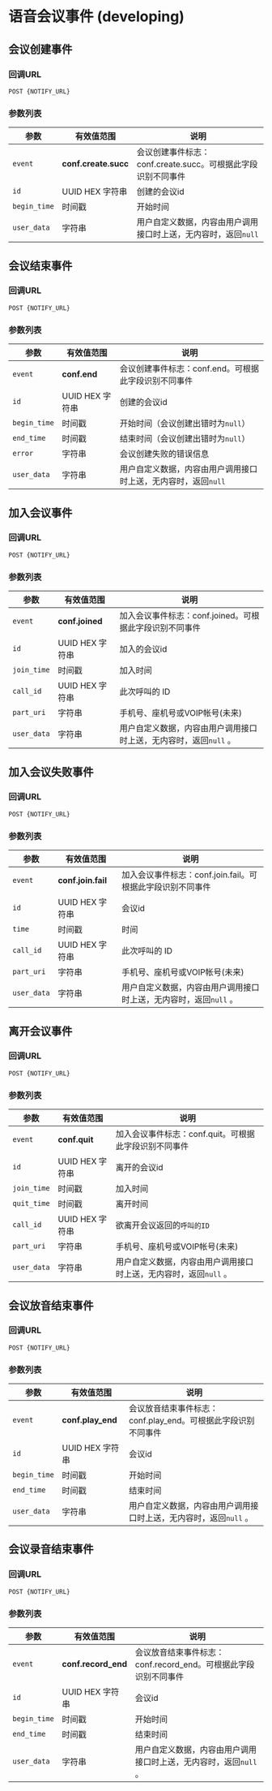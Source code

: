 # 语音会议事件 (developing)

<!-- toc -->

## 会议创建事件

### 回调URL

```
POST {NOTIFY_URL}
```

### 参数列表

参数                   | 有效值范围           | 说明
---------------------- | -------------------- | ----------------------------------------
`event`                | **conf.create.succ** |会议创建事件标志：conf.create.succ。可根据此字段识别不同事件
`id`                   | UUID HEX 字符串      | 创建的会议id
`begin_time`           | 时间戳               | 开始时间
`user_data`            | 字符串               | 用户自定义数据，内容由用户调用接口时上送，无内容时，返回`null`

## 会议结束事件

### 回调URL

```
POST {NOTIFY_URL}
```

### 参数列表

参数                   | 有效值范围              | 说明
---------------------- | ----------------------- | ----------------------------------------
`event`                | **conf.end**            |会议创建事件标志：conf.end。可根据此字段识别不同事件
`id`                   | UUID HEX 字符串         | 创建的会议id
`begin_time`           | 时间戳                  | 开始时间（会议创建出错时为`null`）
`end_time`             | 时间戳                  | 结束时间（会议创建出错时为`null`）
`error`                | 字符串                  | 会议创建失败的错误信息 
`user_data`            | 字符串                  | 用户自定义数据，内容由用户调用接口时上送，无内容时，返回`null`

## 加入会议事件

### 回调URL

```
POST {NOTIFY_URL}
```

### 参数列表

| 参数                     | 有效值范围                | 说明                                       |
| ---------------------- | -------------------- | ---------------------------------------- |
| `event`                | **conf.joined**       |加入会议事件标志：conf.joined。可根据此字段识别不同事件 |
| `id`                   | UUID HEX 字符串         | 加入的会议id                               |
| `join_time`            | 时间戳                  | 加入时间                                    |
| `call_id`              | UUID HEX 字符串         | 此次呼叫的 ID                           |
| `part_uri`             | 字符串                  | 手机号、座机号或VOIP帐号(未来)                           |
| `user_data`            | 字符串                  | 用户自定义数据，内容由用户调用接口时上送，无内容时，返回`null` 。     |

## 加入会议失败事件

### 回调URL

```
POST {NOTIFY_URL}
```

### 参数列表

| 参数                     | 有效值范围                | 说明                                       |
| ---------------------- | -------------------- | ---------------------------------------- |
| `event`                | **conf.join.fail**       |加入会议事件标志：conf.join.fail。可根据此字段识别不同事件 |
| `id`                   | UUID HEX 字符串         | 会议id                               |
| `time`                 | 时间戳                  | 时间                                    |
| `call_id`              | UUID HEX 字符串         | 此次呼叫的 ID                           |
| `part_uri`             | 字符串                  | 手机号、座机号或VOIP帐号(未来)                           |
| `user_data`            | 字符串                  | 用户自定义数据，内容由用户调用接口时上送，无内容时，返回`null` 。     |

## 离开会议事件

### 回调URL

```
POST {NOTIFY_URL}
```

### 参数列表

| 参数                     | 有效值范围                | 说明                                       |
| ---------------------- | -------------------- | ---------------------------------------- |
| `event`                | **conf.quit**          |加入会议事件标志：conf.quit。可根据此字段识别不同事件 |
| `id`                   | UUID HEX 字符串          | 离开的会议id                               |
| `join_time`            | 时间戳                   | 加入时间                                    |
| `quit_time`            | 时间戳                   | 离开时间                                    |
| `call_id`              | UUID HEX 字符串          | 欲离开会议返回的`呼叫的ID`                           |
| `part_uri`             | 字符串                   | 手机号、座机号或VOIP帐号(未来)                           |
| `user_data`            | 字符串                   | 用户自定义数据，内容由用户调用接口时上送，无内容时，返回`null` 。     |

## 会议放音结束事件

### 回调URL

```
POST {NOTIFY_URL}
```

### 参数列表

| 参数                     | 有效值范围                | 说明                                       |
| ---------------------- | -------------------- | ---------------------------------------- |
| `event`                | **conf.play_end**      |会议放音结束事件标志：conf.play_end。可根据此字段识别不同事件 |
| `id`                   | UUID HEX 字符串          | 会议id                               |
| `begin_time`           | 时间戳                   | 开始时间                                    |
| `end_time`             | 时间戳                   | 结束时间                                    |
| `user_data`            | 字符串                   | 用户自定义数据，内容由用户调用接口时上送，无内容时，返回`null` 。     |

## 会议录音结束事件

### 回调URL

```
POST {NOTIFY_URL}
```

### 参数列表

| 参数                     | 有效值范围                | 说明                                       |
| ---------------------- | -------------------- | ---------------------------------------- |
| `event`                | **conf.record_end**      |会议放音结束事件标志：conf.record_end。可根据此字段识别不同事件 |
| `id`                   | UUID HEX 字符串          | 会议id                               |
| `begin_time`           | 时间戳                   | 开始时间                                    |
| `end_time`             | 时间戳                   | 结束时间                                    |
| `user_data`            | 字符串                   | 用户自定义数据，内容由用户调用接口时上送，无内容时，返回`null` 。     |


